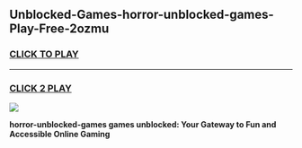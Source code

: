 
## Unblocked-Games-horror-unblocked-games-Play-Free-2ozmu
<h3>
<a href="https://premium76.site?title=horror-unblocked-games&ref=17A">CLICK TO PLAY</a></h3>
<hr>

<h3>
<a href="https://premium76.site?title=horror-unblocked-games&ref=17A">CLICK 2 PLAY</a>
  
</h3>

<a href="https://premium76.site?title=horror-unblocked-games&ref=17A"><img src="https://clearcache.store/games.png"></a>


**horror-unblocked-games games unblocked: Your Gateway to Fun and Accessible Online Gaming**
